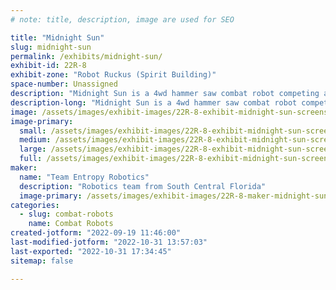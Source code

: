 ```yaml
---
# note: title, description, image are used for SEO

title: "Midnight Sun"
slug: midnight-sun
permalink: /exhibits/midnight-sun/
exhibit-id: 22R-8
exhibit-zone: "Robot Ruckus (Spirit Building)"
space-number: Unassigned
description: "Midnight Sun is a 4wd hammer saw combat robot competing at the Robot Ruckus"
description-long: "Midnight Sun is a 4wd hammer saw combat robot competing at the Robot Ruckus"
image: /assets/images/exhibit-images/22R-8-exhibit-midnight-sun-screenshot-20220821-092514-gallery-large.jpg
image-primary: 
  small: /assets/images/exhibit-images/22R-8-exhibit-midnight-sun-screenshot-20220821-092514-gallery-small.jpg
  medium: /assets/images/exhibit-images/22R-8-exhibit-midnight-sun-screenshot-20220821-092514-gallery-medium.jpg
  large: /assets/images/exhibit-images/22R-8-exhibit-midnight-sun-screenshot-20220821-092514-gallery-large.jpg
  full: /assets/images/exhibit-images/22R-8-exhibit-midnight-sun-screenshot-20220821-092514-gallery-full.jpg
maker: 
  name: "Team Entropy Robotics"
  description: "Robotics team from South Central Florida"
  image-primary: /assets/images/exhibit-images/22R-8-maker-midnight-sun-teamentropylogo1-medium.png
categories: 
  - slug: combat-robots
    name: Combat Robots
created-jotform: "2022-09-19 11:46:00"
last-modified-jotform: "2022-10-31 13:57:03"
last-exported: "2022-10-31 17:34:45"
sitemap: false

---
```

